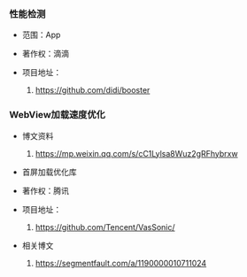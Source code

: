 ### 性能检测
- 范围：App
- 著作权：滴滴
- 项目地址：
  
  1. https://github.com/didi/booster
  
### WebView加载速度优化
- 博文资料

  1. https://mp.weixin.qq.com/s/cC1Lylsa8Wuz2gRFhybrxw
  
- 首屏加载优化库
- 著作权：腾讯
- 项目地址：
   
  1. https://github.com/Tencent/VasSonic/
  
- 相关博文

  1. https://segmentfault.com/a/1190000010711024
  
  
  
  

